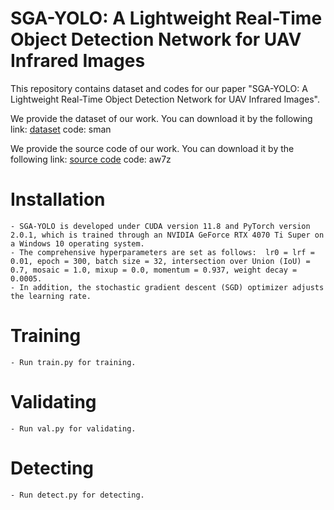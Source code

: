 # SGA-YOLO: A Lightweight Real-Time Object Detection Network for UAV Infrared Images

This repository contains dataset and codes for our paper "SGA-YOLO: A Lightweight Real-Time Object Detection Network for UAV Infrared Images".

We provide the dataset of our work. You can download it by the following link: [dataset](https://pan.baidu.com/s/1QrxT-4XkxCcyHBH_-5lrxw) code: sman 

We provide the source code of our work. You can download it by the following link: [source code](https://pan.baidu.com/s/1oMjA44rNIIkCDJqzPokYaw) code: aw7z

# Installation
```
- SGA-YOLO is developed under CUDA version 11.8 and PyTorch version 2.0.1, which is trained through an NVIDIA GeForce RTX 4070 Ti Super on a Windows 10 operating system.
- The comprehensive hyperparameters are set as follows:  lr0 = lrf = 0.01, epoch = 300, batch size = 32, intersection over Union (IoU) = 0.7, mosaic = 1.0, mixup = 0.0, momentum = 0.937, weight decay = 0.0005.
- In addition, the stochastic gradient descent (SGD) optimizer adjusts the learning rate.
```

# Training
```
- Run train.py for training.
```

# Validating
```
- Run val.py for validating.
```

# Detecting
```
- Run detect.py for detecting.
```
